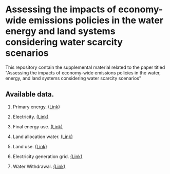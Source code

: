 # Assessing the impacts of economy-wide emissions policies in the water energy and land systems considering water scarcity scenarios
This repository contain the supplemental material related to the paper titled "Assessing the impacts of economy-wide emissions policies in the water, energy, and land systems considering water scarcity scenarios"

## Available data.

1. Primary energy. [(Link)](Data_Paper/Data_Paper/Data_Primary_Energy.csv)

2. Electricity. [(Link)](Data_Paper/Data_Electricity_Generation.csv)

3. Final energy use. [(Link)](Data_Paper/Data_Final_Energy_Use.csv)

4. Land allocation water. [(Link)](Data_Paper/Data_Land_Allocation_Water.csv)

5. Land use. [(Link)](Data_Paper/Data_Land_Use.csv)

6. Electricity generation grid. [(Link)](Data_Paper/Data_Electricity_Generation_Grid.csv)

7. Water Withdrawal. [(Link)](Data_Paper/Data_Water_Withdrawal.csv)


